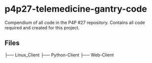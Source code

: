 #  p4p27-telemedicine-gantry-code
Compendium of all code in the P4P \#27 repository.  Contains all code required and created for this project.

## Files
├── Linux_Client
├── Python-Client
├── Web-Client

